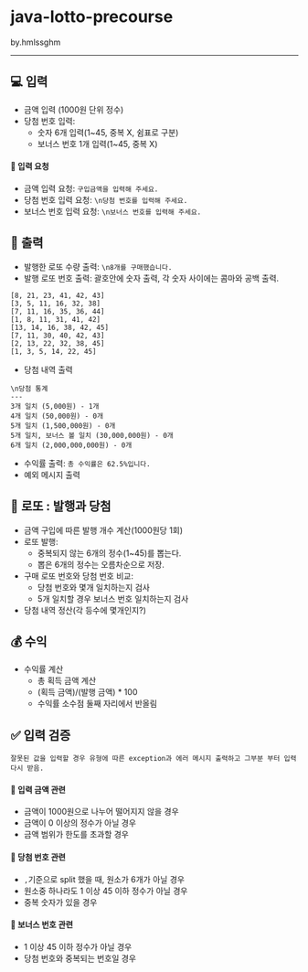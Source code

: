 # java-lotto-precourse
by.hmlssghm
- - -
## 💻 입력
- 금액 입력 (1000원 단위 정수)
- 당첨 번호 입력:
  - 숫자 6개 입력(1~45, 중복 X, 쉼표로 구분)
  - 보너스 번호 1개 입력(1~45, 중복 X)
#### 🙏 입력 요청
- 금액 입력 요청: `구입금액을 입력해 주세요.`
- 당첨 번호 입력 요청: `\n당첨 번호를 입력해 주세요.`
- 보너스 번호 입력 요청: `\n보너스 번호를 입력해 주세요.`

## 💬 출력
- 발행한 로또 수량 출력: `\n8개를 구매했습니다.`
- 발행 로또 번호 출력: 괄호안에 숫자 출력, 각 숫자 사이에는 콤마와 공백 출력.
```agsl
[8, 21, 23, 41, 42, 43]
[3, 5, 11, 16, 32, 38]
[7, 11, 16, 35, 36, 44]
[1, 8, 11, 31, 41, 42]
[13, 14, 16, 38, 42, 45]
[7, 11, 30, 40, 42, 43]
[2, 13, 22, 32, 38, 45]
[1, 3, 5, 14, 22, 45]
```
- 당첨 내역 출력
```
\n당첨 통계
---
3개 일치 (5,000원) - 1개
4개 일치 (50,000원) - 0개
5개 일치 (1,500,000원) - 0개
5개 일치, 보너스 볼 일치 (30,000,000원) - 0개
6개 일치 (2,000,000,000원) - 0개
```
- 수익률 출력: `총 수익률은 62.5%입니다.`
- 예외 메시지 출력

## 🎰 로또 : 발행과 당첨
- 금액 구입에 따른 발행 개수 계산(1000원당 1회)
- 로또 발행:
  - 중복되지 않는 6개의 정수(1~45)를 뽑는다.
  - 뽑은 6개의 정수는 오름차순으로 저장.
- 구매 로또 번호와 당첨 번호 비교:
  - 당첨 번호와 몇개 일치하는지 검사
  - 5개 일치할 경우 보너스 번호 일치하는지 검사
- 당첨 내역 정산(각 등수에 몇개인지?)

## 💰 수익
- 수익률 계산
  - 총 획득 금액 계산
  - (획득 금액)/(발행 금액) * 100
  - 수익률 소수점 둘째 자리에서 반올림

## ✅ 입력 검증
```
잘못된 값을 입력할 경우 유형에 따른 exception과 에러 메시지 출력하고 그부분 부터 입력 다시 받음.
```
#### 📌 입력 금액 관련 
- 금액이 1000원으로 나누어 떨어지지 않을 경우
- 금액이 0 이상의 정수가 아닐 경우
- 금액 범위가 한도를 초과할 경우
#### 📌 당첨 번호 관련
- `,`기준으로 split 했을 때, 원소가 6개가 아닐 경우
- 원소중 하나라도 1 이상 45 이하 정수가 아닐 경우
- 중복 숫자가 있을 경우
#### 📌 보너스 번호 관련
- 1 이상 45 이하 정수가 아닐 경우
- 당첨 번호와 중복되는 번호일 경우 